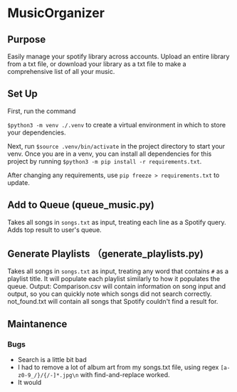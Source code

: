 # MusicOrganizer

## Purpose
Easily manage your spotify library across accounts. Upload an entire library from a txt file, or download your library as a txt file to make a comprehensive list of all your music.

## Set Up
First, run the command

`$python3 -m venv ./.venv` to create a virtual environment in which to store your dependencies. 

Next, run `$source .venv/bin/activate` in the project directory to start your venv. Once you are in a venv, you can install all dependencies for this project by running `$python3 -m pip install -r requirements.txt`. 

After changing any requirements, use `pip freeze > requirements.txt` to update.

## Add to Queue (queue_music.py)
Takes all songs in `songs.txt` as input, treating each line as a Spotify query. Adds top result to user's queue.

## Generate Playlists （generate_playlists.py)
Takes all songs in `songs.txt` as input, treating any word that contains `#` as a playlist title. It will populate each playlist similarly to how it populates the queue. 
Output: Comparison.csv will contain information on song input and output, so you can quickly note which songs did not search correctly. not_found.txt will contain all songs that Spotify couldn't find a result for.

## Maintanence
### Bugs
* Search is a little bit bad
* I had to remove a lot of album art from my songs.txt file, using regex `[a-z0-9_/}/{/-]*.jpg\n` with find-and-replace worked.
* It would
